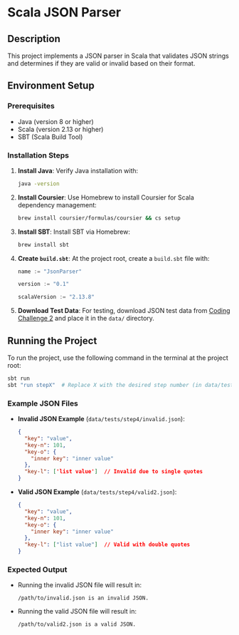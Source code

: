 # Scala JSON Parser

## Description
This project implements a JSON parser in Scala that validates JSON strings and determines if they are valid or invalid based on their format.

## Environment Setup

### Prerequisites
- Java (version 8 or higher)
- Scala (version 2.13 or higher)
- SBT (Scala Build Tool)

### Installation Steps
1. **Install Java**: Verify Java installation with:
   ```bash
   java -version
   ```
2. **Install Coursier**: Use Homebrew to install Coursier for Scala dependency management:
   ```bash
   brew install coursier/formulas/coursier && cs setup
   ```
3. **Install SBT**: Install SBT via Homebrew:
   ```bash
   brew install sbt
   ```
4. **Create `build.sbt`**: At the project root, create a `build.sbt` file with:
   ```scala
   name := "JsonParser"

   version := "0.1"

   scalaVersion := "2.13.8"
   ```
5. **Download Test Data**: For testing, download JSON test data from [Coding Challenge 2](https://codingchallenges.substack.com/p/coding-challenge-2) and place it in the `data/` directory.

## Running the Project
To run the project, use the following command in the terminal at the project root:
```bash
sbt run
sbt "run stepX"  # Replace X with the desired step number (in data/tests folder)
```

### Example JSON Files
- **Invalid JSON Example** (`data/tests/step4/invalid.json`):
    ```json
    {
      "key": "value",
      "key-n": 101,
      "key-o": {
        "inner key": "inner value"
      },
      "key-l": ['list value']  // Invalid due to single quotes
    }
    ```

- **Valid JSON Example** (`data/tests/step4/valid2.json`):
    ```json
    {
      "key": "value",
      "key-n": 101,
      "key-o": {
        "inner key": "inner value"
      },
      "key-l": ["list value"]  // Valid with double quotes
    }
    ```

### Expected Output
- Running the invalid JSON file will result in:
  ```
  /path/to/invalid.json is an invalid JSON.
  ```

- Running the valid JSON file will result in:
  ```
  /path/to/valid2.json is a valid JSON.
  ```